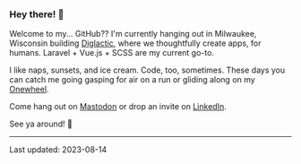 ### Hey there! 🌊

Welcome to my... GitHub?? I'm currently hanging out in Milwaukee, Wisconsin building [Diglactic](https://diglactic.com), where we thoughtfully create apps, for humans. Laravel + Vue.js + SCSS are my current go-to.

I like naps, sunsets, and ice cream. Code, too, sometimes. These days you can catch me going gasping for air on a run or gliding along on my [Onewheel](https://onewheel.com/).

Come hang out on [Mastodon](https://mstdn.social/@sheng) or drop an invite on [LinkedIn](https://www.linkedin.com/in/shengslogar/).

See ya around! 🥰

---
Last updated: 2023-08-14
